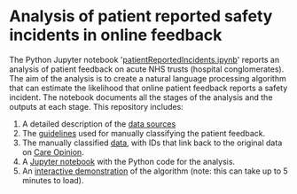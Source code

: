 # Analysis of patient reported safety incidents in online feedback
The Python Jupyter notebook '[patientReportedIncidents.ipynb](https://github.com/473x/safetyIncidents_analysis/blob/main/patientReportedIncidents.ipynb)' reports an analysis of patient feedback on acute NHS trusts (hospital conglomerates). The aim of the analysis is to create a natural language processing algorithm that can estimate the likelihood that online patient feedback reports a safety incident. The notebook documents all the stages of the analysis and the outputs at each stage. This repository includes:

1) A detailed description of the [data sources](https://github.com/473x/safetyIncidents_analysis/blob/main/dataSources.pdf)
2) The [guidelines](https://github.com/473x/safetyIncidents_analysis/blob/main/guidelinesForManualClassification.pdf) used for manually classifying the patient feedback.
3) The manually classified [data](https://github.com/473x/safetyIncidents_analysis/blob/main/data_manualClassifications.xlsx), with IDs that link back to the original data on [Care Opinion](https://www.careopinion.org.uk/).
4) A [Jupyter notebook](https://github.com/473x/safetyIncidents_analysis/blob/main/patientReportedIncidents.ipynb) with the Python code for the analysis.
5) An [interactive demonstration](https://tinyurl.com/safetyIncidentsDemo) of the algorithm (note: this can take up to 5 minutes to load).
